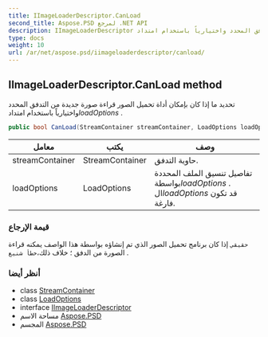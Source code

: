 ```yaml
---
title: IImageLoaderDescriptor.CanLoad
second_title: Aspose.PSD لمرجع .NET API
description: IImageLoaderDescriptor طريقة. تحديد ما إذا كان بإمكان أداة تحميل الصور قراءة صورة جديدة من التدفق المحدد واختيارياً باستخدام امتدادloadOptions .
type: docs
weight: 10
url: /ar/net/aspose.psd/iimageloaderdescriptor/canload/
---
```

## IImageLoaderDescriptor.CanLoad method

تحديد ما إذا كان بإمكان أداة تحميل الصور قراءة صورة جديدة من التدفق المحدد واختيارياً باستخدام امتداد*loadOptions* .

```csharp
public bool CanLoad(StreamContainer streamContainer, LoadOptions loadOptions)
```

| معامل | يكتب | وصف |
| --- | --- | --- |
| streamContainer | StreamContainer | حاوية التدفق. |
| loadOptions | LoadOptions | تفاصيل تنسيق الملف المحددة بواسطة*loadOptions* . ال*loadOptions* قد تكون فارغة. |

### قيمة الإرجاع

`حقيقي` إذا كان برنامج تحميل الصور الذي تم إنشاؤه بواسطة هذا الواصف يمكنه قراءة الصورة من الدفق ؛ خلاف ذلك،`خطأ شنيع` .

### أنظر أيضا

* class [StreamContainer](../../streamcontainer/)
* class [LoadOptions](../../loadoptions/)
* interface [IImageLoaderDescriptor](../)
* مساحة الاسم [Aspose.PSD](../../iimageloaderdescriptor/)
* المجسم [Aspose.PSD](../../../)


